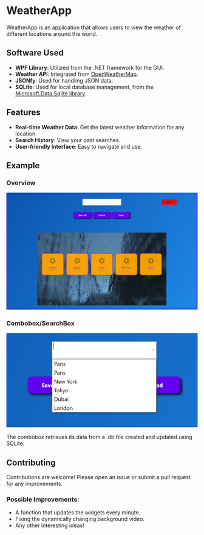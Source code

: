 # WeatherApp

WeatherApp is an application that allows users to view the weather of different locations around the world.

## Software Used

- **WPF Library**: Utilized from the .NET framework for the GUI.
- **Weather API**: Integrated from [OpenWeatherMap](https://openweathermap.org/).
- **JSONfy**: Used for handling JSON data.
- **SQLite**: Used for local database management, from the [Microsoft.Data.Sqlite library](https://learn.microsoft.com/en-us/dotnet/standard/data/sqlite/).

## Features

- **Real-time Weather Data**: Get the latest weather information for any location.
- **Search History**: View your past searches.
- **User-friendly Interface**: Easy to navigate and use.

## Example

### Overview
![weatherApp](https://github.com/Mech654/Resources/blob/main/WeatherApp-overview.png) <!-- Replace with actual image src -->

### Combobox/SearchBox
![weatherApp](https://github.com/Mech654/Resources/blob/main/Combobox.png)

The combobox retrieves its data from a .db file created and updated using SQLite.

## Contributing

Contributions are welcome! Please open an issue or submit a pull request for any improvements.

### Possible Improvements:
- A function that updates the widgets every minute.
- Fixing the dynamically changing background video.
- Any other interesting ideas!
